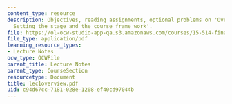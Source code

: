 ```yaml
---
content_type: resource
description: Objectives, reading assignments, optional problems on 'Overview and Introduction-
  Setting the stage and the course frame work'.
file: https://ol-ocw-studio-app-qa.s3.amazonaws.com/courses/15-514-financial-and-managerial-accounting-summer-2003/c94d67cc7181028e1208ef40cd97044b_lec1overview.pdf
file_type: application/pdf
learning_resource_types:
- Lecture Notes
ocw_type: OCWFile
parent_title: Lecture Notes
parent_type: CourseSection
resourcetype: Document
title: lec1overview.pdf
uid: c94d67cc-7181-028e-1208-ef40cd97044b
---
```

